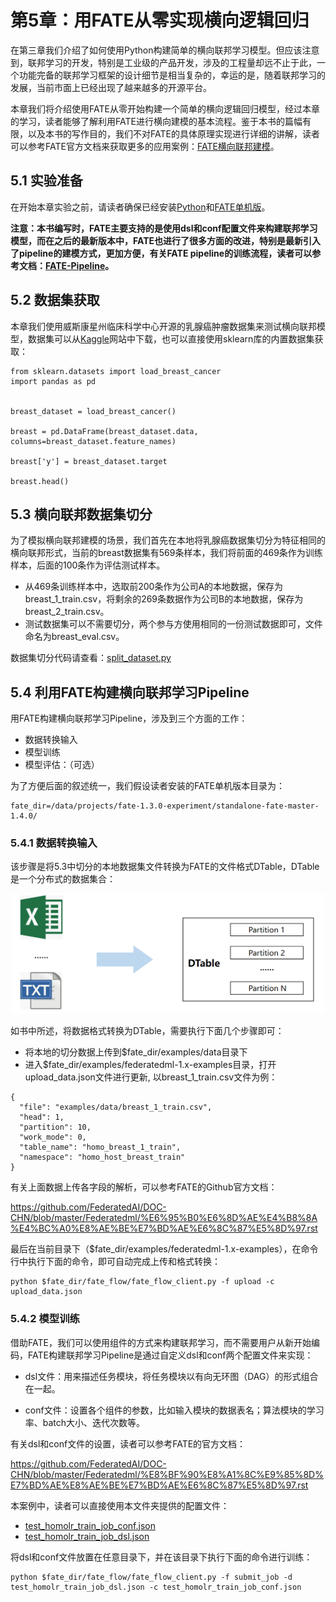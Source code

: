 # 第5章：用FATE从零实现横向逻辑回归

在第三章我们介绍了如何使用Python构建简单的横向联邦学习模型。但应该注意到，联邦学习的开发，特别是工业级的产品开发，涉及的工程量却远不止于此，一个功能完备的联邦学习框架的设计细节是相当复杂的，幸运的是，随着联邦学习的发展，当前市面上已经出现了越来越多的开源平台。

本章我们将介绍使用FATE从零开始构建一个简单的横向逻辑回归模型，经过本章的学习，读者能够了解利用FATE进行横向建模的基本流程。鉴于本书的篇幅有限，以及本书的写作目的，我们不对FATE的具体原理实现进行详细的讲解，读者可以参考FATE官方文档来获取更多的应用案例：[FATE横向联邦建模](https://github.com/FederatedAI/FATE/tree/master/examples/dsl/v1)。

## 5.1 实验准备

在开始本章实验之前，请读者确保已经安装[Python](https://www.anaconda.com/products/individual)和[FATE单机版](https://github.com/FederatedAI/DOC-CHN/blob/master/%E9%83%A8%E7%BD%B2/FATE%E5%8D%95%E6%9C%BA%E9%83%A8%E7%BD%B2%E6%8C%87%E5%8D%97.rst)。

**注意：本书编写时，FATE主要支持的是使用dsl和conf配置文件来构建联邦学习模型，而在之后的最新版本中，FATE也进行了很多方面的改进，特别是最新引入了pipeline的建模方式，更加方便，有关FATE pipeline的训练流程，读者可以参考文档：[FATE-Pipeline](https://github.com/FederatedAI/FATE/tree/master/examples/pipeline)。**



## 5.2 数据集获取

本章我们使用威斯康星州临床科学中心开源的乳腺癌肿瘤数据集来测试横向联邦模型，数据集可以从[Kaggle](https://www.kaggle.com/uciml/breast-cancer-wisconsin-data)网站中下载，也可以直接使用sklearn库的内置数据集获取：

```
from sklearn.datasets import load_breast_cancer
import pandas as pd 


breast_dataset = load_breast_cancer()

breast = pd.DataFrame(breast_dataset.data, columns=breast_dataset.feature_names)

breast['y'] = breast_dataset.target

breast.head()
```



## 5.3 横向联邦数据集切分

为了模拟横向联邦建模的场景，我们首先在本地将乳腺癌数据集切分为特征相同的横向联邦形式，当前的breast数据集有569条样本，我们将前面的469条作为训练样本，后面的100条作为评估测试样本。

* 从469条训练样本中，选取前200条作为公司A的本地数据，保存为breast\_1\_train.csv，将剩余的269条数据作为公司B的本地数据，保存为breast\_2\_train.csv。
* 测试数据集可以不需要切分，两个参与方使用相同的一份测试数据即可，文件命名为breast\_eval.csv。

数据集切分代码请查看：[split_dataset.py](split_dataset.py)



## 5.4 利用FATE构建横向联邦学习Pipeline

用FATE构建横向联邦学习Pipeline，涉及到三个方面的工作：

* 数据转换输入
* 模型训练
* 模型评估：（可选）

为了方便后面的叙述统一，我们假设读者安装的FATE单机版本目录为：

```
fate_dir=/data/projects/fate-1.3.0-experiment/standalone-fate-master-1.4.0/
```



### 5.4.1 数据转换输入

该步骤是将5.3中切分的本地数据集文件转换为FATE的文件格式DTable，DTable是一个分布式的数据集合：

<div align=center>
<img width="500" src="./figures/local_2_dtable.png" alt="数据格式转换"/>
</div>

如书中所述，将数据格式转换为DTable，需要执行下面几个步骤即可：

* 将本地的切分数据上传到$fate_dir/examples/data目录下
* 进入$fate_dir/examples/federatedml-1.x-examples目录，打开upload_data.json文件进行更新, 以breast_1_train.csv文件为例：

```
{
  "file": "examples/data/breast_1_train.csv",
  "head": 1,
  "partition": 10,
  "work_mode": 0,
  "table_name": "homo_breast_1_train",
  "namespace": "homo_host_breast_train"
}
```

有关上面数据上传各字段的解析，可以参考FATE的Github官方文档：

https://github.com/FederatedAI/DOC-CHN/blob/master/Federatedml/%E6%95%B0%E6%8D%AE%E4%B8%8A%E4%BC%A0%E8%AE%BE%E7%BD%AE%E6%8C%87%E5%8D%97.rst

最后在当前目录下（$fate_dir/examples/federatedml-1.x-examples），在命令行中执行下面的命令，即可自动完成上传和格式转换：

```
python $fate_dir/fate_flow/fate_flow_client.py -f upload -c upload_data.json
```



### 5.4.2 模型训练

借助FATE，我们可以使用组件的方式来构建联邦学习，而不需要用户从新开始编码，FATE构建联邦学习Pipeline是通过自定义dsl和conf两个配置文件来实现：

* dsl文件：用来描述任务模块，将任务模块以有向无环图（DAG）的形式组合在一起。

* conf文件：设置各个组件的参数，比如输入模块的数据表名；算法模块的学习率、batch大小、迭代次数等。

有关dsl和conf文件的设置，读者可以参考FATE的官方文档：

https://github.com/FederatedAI/DOC-CHN/blob/master/Federatedml/%E8%BF%90%E8%A1%8C%E9%85%8D%E7%BD%AE%E8%AE%BE%E7%BD%AE%E6%8C%87%E5%8D%97.rst

本案例中，读者可以直接使用本文件夹提供的配置文件：

* [test_homolr_train_job_conf.json](https://github.com/innovation-cat/federated_learning_in_action/blob/master/chapter04_FATE-HFL/test_homolr_train_job_conf.json)
* [test_homolr_train_job_dsl.json](https://github.com/innovation-cat/federated_learning_in_action/blob/master/chapter04_FATE-HFL/test_homolr_train_job_dsl.json)



将dsl和conf文件放置在任意目录下，并在该目录下执行下面的命令进行训练：

```
python $fate_dir/fate_flow/fate_flow_client.py -f submit_job -d test_homolr_train_job_dsl.json -c test_homolr_train_job_conf.json
```

